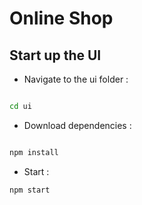 # Online Shop


##  Start up the UI



* Navigate to the ui folder :

```sh

cd ui
```
* Download dependencies :
```sh

npm install

```

* Start :
```sh
npm start
```
